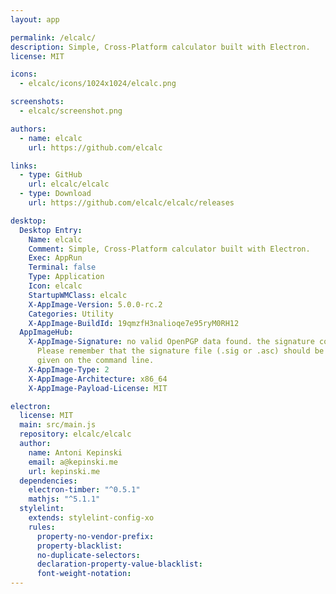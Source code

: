 ```yaml
---
layout: app

permalink: /elcalc/
description: Simple, Cross-Platform calculator built with Electron.
license: MIT

icons:
  - elcalc/icons/1024x1024/elcalc.png

screenshots:
  - elcalc/screenshot.png

authors:
  - name: elcalc
    url: https://github.com/elcalc

links:
  - type: GitHub
    url: elcalc/elcalc
  - type: Download
    url: https://github.com/elcalc/elcalc/releases

desktop:
  Desktop Entry:
    Name: elcalc
    Comment: Simple, Cross-Platform calculator built with Electron.
    Exec: AppRun
    Terminal: false
    Type: Application
    Icon: elcalc
    StartupWMClass: elcalc
    X-AppImage-Version: 5.0.0-rc.2
    Categories: Utility
    X-AppImage-BuildId: 19qmzfH3nalioqe7e95ryM0RH12
  AppImageHub:
    X-AppImage-Signature: no valid OpenPGP data found. the signature could not be verified.
      Please remember that the signature file (.sig or .asc) should be the first file
      given on the command line.
    X-AppImage-Type: 2
    X-AppImage-Architecture: x86_64
    X-AppImage-Payload-License: MIT

electron:
  license: MIT
  main: src/main.js
  repository: elcalc/elcalc
  author:
    name: Antoni Kepinski
    email: a@kepinski.me
    url: kepinski.me
  dependencies:
    electron-timber: "^0.5.1"
    mathjs: "^5.1.1"
  stylelint:
    extends: stylelint-config-xo
    rules:
      property-no-vendor-prefix: 
      property-blacklist: 
      no-duplicate-selectors: 
      declaration-property-value-blacklist: 
      font-weight-notation: 
---
```

